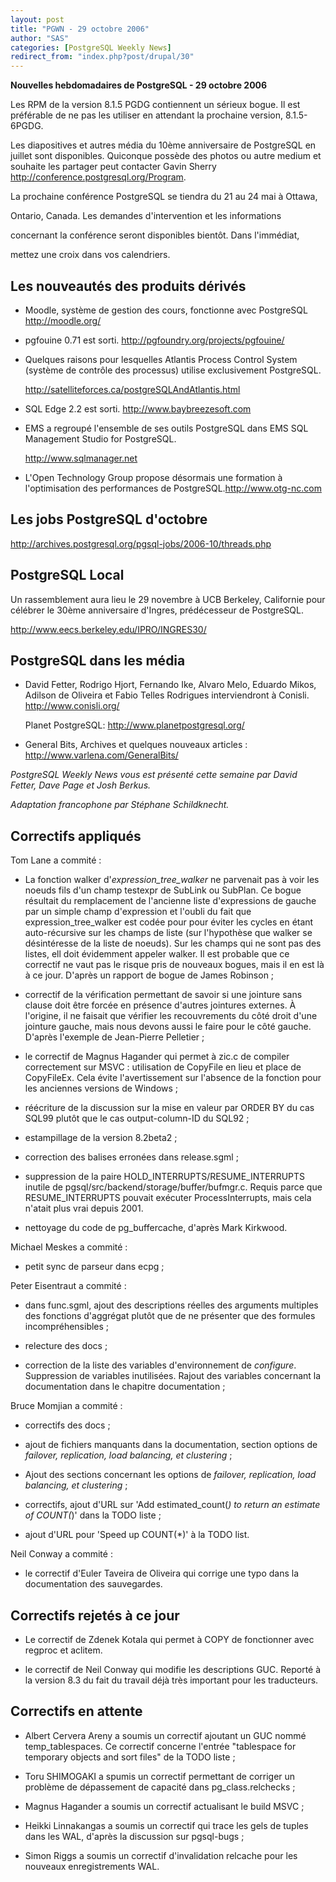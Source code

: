 ```yaml
---
layout: post
title: "PGWN - 29 octobre 2006"
author: "SAS"
categories: [PostgreSQL Weekly News]
redirect_from: "index.php?post/drupal/30"
---
```



<p><strong>Nouvelles hebdomadaires de PostgreSQL - 29 octobre 2006</strong></p>

<p>

Les RPM de la version 8.1.5 PGDG contiennent un sérieux bogue. Il est préférable de ne pas les utiliser en attendant la prochaine version, 8.1.5-6PGDG.

</p>

<p>

Les diapositives et autres média du 10ème anniversaire de PostgreSQL en juillet sont disponibles. Quiconque possède des photos ou autre medium et souhaite les partager peut contacter Gavin Sherry <swm at="" alcove.com.au=""> <a target="_blank" href="http://conference.postgresql.org/Program">http://conference.postgresql.org/Program</a>.

</swm>

</p>

<p>

La prochaine conférence PostgreSQL se tiendra du 21 au 24 mai à Ottawa,

Ontario, Canada. Les demandes d'intervention et les informations

concernant la conférence seront disponibles bientôt. Dans l'immédiat,

mettez une croix dans vos calendriers.

</p>

<!--more-->


<h2>Les nouveautés des produits dérivés</h2>

<ul>

<li>

Moodle, système de gestion des cours, fonctionne avec PostgreSQL  <a target="_blank" href="http://moodle.org/">http://moodle.org/</a>

</li>

<li>

pgfouine 0.71 est sorti.  <a target="_blank" href="http://pgfoundry.org/projects/pgfouine/">http://pgfoundry.org/projects/pgfouine/</a>

</li>

<li>

Quelques raisons pour lesquelles Atlantis Process Control System (système de contrôle des processus) utilise exclusivement PostgreSQL.

<a target="_blank" href="http://satelliteforces.ca/postgreSQLAndAtlantis.html">http://satelliteforces.ca/postgreSQLAndAtlantis.html</a>

</li>

<li>

SQL Edge 2.2 est sorti.  <a target="_blank" href="http://www.baybreezesoft.com">http://www.baybreezesoft.com</a>

</li>

<li>

EMS a regroupé l'ensemble de ses outils PostgreSQL dans EMS SQL Management Studio for PostgreSQL.

<a target="_blank" href="http://www.sqlmanager.net">http://www.sqlmanager.net</a>

</li>

<li>

L'Open Technology Group propose désormais une formation à l'optimisation des performances de PostgreSQL.<a target="_blank" href="http://www.otg-nc.com">http://www.otg-nc.com</a>

</li>

</ul>

<h2>Les jobs PostgreSQL d'octobre</h2>

<p>

<a target="_blank" href="http://archives.postgresql.org/pgsql-jobs/2006-10/threads.php">http://archives.postgresql.org/pgsql-jobs/2006-10/threads.php</a>

</p>

<h2>PostgreSQL Local</h2>

<p>

Un rassemblement aura lieu le 29 novembre à UCB Berkeley, Californie pour célébrer le 30ème anniversaire d'Ingres, prédécesseur de PostgreSQL.

<a target="_blank" href="http://www.eecs.berkeley.edu/IPRO/INGRES30/">http://www.eecs.berkeley.edu/IPRO/INGRES30/</a>

</p>

<h2>PostgreSQL dans les média</h2>

<ul>

<li>

David Fetter, Rodrigo Hjort, Fernando Ike, Alvaro Melo, Eduardo Mikos, Adilson de Oliveira et Fabio Telles Rodrigues interviendront à Conisli.  <a target="_blank" href="http://www.conisli.org/">http://www.conisli.org/</a>

</li>

Planet PostgreSQL:  <a target="_blank" href="http://www.planetpostgresql.org/">http://www.planetpostgresql.org/</a>

<li>

General Bits, Archives et quelques nouveaux articles&nbsp;:  <a target="_blank" href="http://www.varlena.com/GeneralBits/">http://www.varlena.com/GeneralBits/</a>

</li>

</ul>

<p><em>

PostgreSQL Weekly News vous est présenté cette semaine par David Fetter, Dave Page et Josh Berkus.

Adaptation francophone par Stéphane Schildknecht.

</em></p>

<h2>Correctifs appliqués</h2>

<p>

Tom Lane a commité&nbsp;:

</p>

<ul><li>

La fonction walker d'<em>expression_tree_walker</em> ne parvenait pas à voir les noeuds fils d'un champ testexpr de SubLink ou SubPlan. Ce bogue résultait du remplacement de l'ancienne liste d'expressions de gauche par un simple champ d'expression et l'oubli du fait que expression_tree_walker est codée pour pour éviter les cycles en étant auto-récursive sur les champs de liste (sur l'hypothèse que walker se désintéresse de la liste de noeuds). Sur les champs qui ne sont pas des listes, ell doit évidemment appeler walker. Il est probable que ce correctif ne vaut pas le risque pris de nouveaux bogues, mais il en est là à ce jour. D'après un rapport de bogue de James Robinson&nbsp;;</li>

<li>

correctif de la vérification permettant de savoir si une jointure sans clause doit être forcée en présence d'autres jointures externes. À l'origine, il ne faisait que vérifier les recouvrements du côté droit d'une jointure gauche, mais nous devons aussi le faire pour le côté gauche. D'après l'exemple de Jean-Pierre Pelletier&nbsp;;</li>

<li>

le correctif de Magnus Hagander qui permet à zic.c de compiler correctement sur MSVC&nbsp;: utilisation de CopyFile en lieu et place de CopyFileEx. Cela évite l'avertissement sur l'absence de la fonction pour les anciennes versions de Windows&nbsp;;

</li>

<li>

réécriture de la discussion sur la mise en valeur par ORDER BY du cas SQL99 plutôt que le cas output-column-ID du SQL92&nbsp;;

</li>

<li>

estampillage de la version 8.2beta2&nbsp;;</li>

<li>

correction des balises erronées dans release.sgml&nbsp;;</li>

<li>

suppression de la paire HOLD_INTERRUPTS/RESUME_INTERRUPTS inutile de pgsql/src/backend/storage/buffer/bufmgr.c. Requis parce que RESUME_INTERRUPTS pouvait exécuter ProcessInterrupts, mais cela n'atait plus vrai depuis 2001.

</li>

<li>

nettoyage du code de pg_buffercache, d'après Mark Kirkwood. </li>

</ul>

<p>

Michael Meskes a commité&nbsp;:

</p>

<ul><li>

petit sync de parseur dans ecpg&nbsp;; </li>

</ul>

<p>

Peter Eisentraut a commité&nbsp;:

</p>

<ul><li>

dans func.sgml, ajout des descriptions réelles des arguments multiples des fonctions d'aggrégat plutôt que de ne présenter que des formules incompréhensibles&nbsp;; </li>

<li>

relecture des docs&nbsp;; </li>

<li>

correction de la liste des variables d'environnement de <em>configure</em>. Suppression de variables inutilisées. Rajout des variables concernant la documentation dans le chapitre documentation&nbsp;;

</li>

</ul>

<p>

Bruce Momjian a commité&nbsp;:

</p>

<ul><li>

correctifs des docs&nbsp;;</li>

<li>

ajout de fichiers manquants dans la documentation, section options de <em>failover, replication, load balancing, et clustering</em>&nbsp;;</li>

<li>

Ajout des sections concernant les options de <em>failover, replication, load balancing, et clustering</em>&nbsp;;</li>

<li>

correctifs, ajout d'URL sur 'Add estimated_count(*) to return an estimate   of COUNT(*)' dans la TODO liste&nbsp;;</li>

<li>

ajout d'URL pour 'Speed up COUNT(*)' à la TODO list.</li>

</ul>

<p>

Neil Conway a commité&nbsp;:

</p>

<ul><li>

le correctif d'Euler Taveira de Oliveira qui corrige une typo dans la documentation des sauvegardes. </li>

</ul>

<h2>Correctifs rejetés à ce jour</h2>

<ul><li>

Le correctif de Zdenek Kotala qui permet à COPY de fonctionner avec regproc et aclitem.

</li>

<li>

le correctif de Neil Conway qui modifie les descriptions GUC. Reporté à la version 8.3 du fait du travail déjà très important pour les traducteurs.

</li>

</ul>

<h2>Correctifs en attente</h2>

<ul>

<li>

Albert Cervera Areny a soumis un correctif ajoutant un GUC nommé temp_tablespaces.  Ce correctif concerne l'entrée "tablespace for temporary objects and sort files" de la TODO liste&nbsp;; </li>

<li>

Toru SHIMOGAKI a spumis un correctif permettant de corriger un problème de dépassement de capacité dans pg_class.relchecks&nbsp;;</li>

<li>

Magnus Hagander a soumis un correctif actualisant le build MSVC&nbsp;;</li>

<li>

Heikki Linnakangas a soumis un correctif qui trace les gels de tuples dans les WAL, d'après la discussion sur pgsql-bugs&nbsp;;</li>

<li>

Simon Riggs a soumis un correctif d'invalidation relcache pour les nouveaux enregistrements WAL. </li>

</ul>